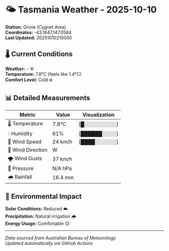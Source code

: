 # 🌤️ Tasmania Weather - 2025-10-10

**Station:** Grove (Cygnet Area)  
**Coordinates:** -43.1647,147.0584  
**Last Updated:** 20251010210000

## 🌡️ Current Conditions

**Weather:** - ☀️  
**Temperature:** 7.8°C (feels like 1.4°C)  
**Comfort Level:** Cold ❄️

## 📊 Detailed Measurements

| Metric | Value | Visualization |
|--------|-------|---------------|
| 🌡️ Temperature | 7.8°C | [█░░░░░░░░░] |
| 💧 Humidity | 61% | [██████░░░░] |
| 💨 Wind Speed | 24 km/h | [████░░░░░░] |
| 🧭 Wind Direction | W | |
| 🌪️ Wind Gusts | 37 km/h | |
| 🔽 Pressure | N/A hPa | |
| 🌧️ Rainfall | 16.4 mm | |

## 🌱 Environmental Impact

**Solar Conditions:** Reduced ☁️  
**Precipitation:** Natural irrigation 🌧️  
**Energy Usage:** Comfortable 😌

---
*Data sourced from Australian Bureau of Meteorology*  
*Updated automatically via GitHub Actions*
